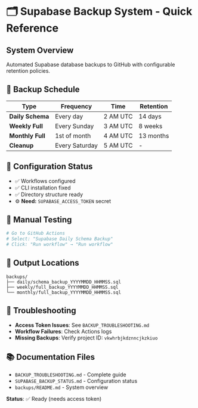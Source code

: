 # 🗂️ Supabase Backup System - Quick Reference

## System Overview
Automated Supabase database backups to GitHub with configurable retention policies.

## 📅 Backup Schedule
| Type | Frequency | Time | Retention |
|------|-----------|------|-----------|
| **Daily Schema** | Every day | 2 AM UTC | 14 days |
| **Weekly Full** | Every Sunday | 3 AM UTC | 8 weeks |
| **Monthly Full** | 1st of month | 4 AM UTC | 13 months |
| **Cleanup** | Every Saturday | 5 AM UTC | - |

## 🔧 Configuration Status
- ✅ Workflows configured
- ✅ CLI installation fixed  
- ✅ Directory structure ready
- ⚙️ **Need:** `SUPABASE_ACCESS_TOKEN` secret

## 🚀 Manual Testing
```bash
# Go to GitHub Actions
# Select: "Supabase Daily Schema Backup"  
# Click: "Run workflow" → "Run workflow"
```

## 📁 Output Locations
```
backups/
├── daily/schema_backup_YYYYMMDD_HHMMSS.sql
├── weekly/full_backup_YYYYMMDD_HHMMSS.sql  
└── monthly/full_backup_YYYYMMDD_HHMMSS.sql
```

## 🚨 Troubleshooting
- **Access Token Issues**: See `BACKUP_TROUBLESHOOTING.md`
- **Workflow Failures**: Check Actions logs
- **Missing Backups**: Verify project ID: `vkwhrbjkdznncjkzkiuo`

## 📚 Documentation Files
- `BACKUP_TROUBLESHOOTING.md` - Complete guide
- `SUPABASE_BACKUP_STATUS.md` - Configuration status
- `backups/README.md` - System overview

**Status**: ✅ Ready (needs access token)